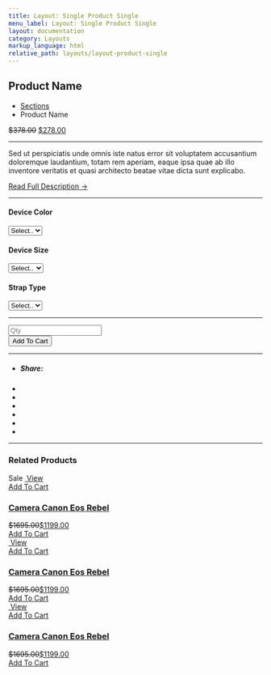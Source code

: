 ```yaml
---
title: Layout: Single Product Single
menu_label: Layout: Single Product Single
layout: documentation
category: Layouts
markup_language: html
relative_path: layouts/layout-product-single
---
```


<!-- Masthead -->
<div class="section-block masthead bg-grey-ultralight">
  <div class="row align-items-center">
    <div class="col w-6/12">
      <h2>Product Name</h2>
    </div>
    <div class="col w-6/12 right left-sm">
      <ul class="breadcrumb">
        <li>
          <a href="index.html">Sections</a>
        </li>
        <li> Product Name </li>
      </ul>
    </div>
  </div>
</div>
<!-- Masthead End -->
<div class="section-block">
  <div class="row">
    <!-- Content Inner -->
    <div class="col w-8/12 w-md-full content-inner">
      <!-- Product Media -->
      <div class="row">
        <div class="col w-full">
          <div class="product freeze" data-extra-space-top="100" data-extra-space-bottom="140" data-push-section=".products-similar" data-width="730" data-height="541">
            <div class="product-media thumbnail">
              <img src="images/shop/single/product-1.jpg" alt="">
            </div>
          </div>
        </div>
      </div>
      <!-- Product Media -->
    </div>
    <!-- Content Inner End -->
    <!-- Sidebar -->
    <aside class="col w-4/12 w-md-full sidebar">
      <div class="product-overview">
        <div class="row">
          <div class="col w-full">
            <!-- Product Price -->
            <div class="product-price">
              <del><span class="amount">$378.00</span></del>
              <ins><span class="amount">$278.00</span></ins>
            </div>
            <!-- Product Price End -->
            <hr>
            <!-- Product Description -->
            <div class="product-description">
              <p>Sed ut perspiciatis unde omnis iste natus error sit voluptatem accusantium doloremque laudantium, totam rem aperiam, eaque ipsa quae ab illo inventore veritatis et quasi architecto beatae vitae dicta sunt explicabo.</p>
              <a href="#">Read Full Description →</a>
            </div>
            <!-- Product Description End -->
            <hr>
            <!-- Product Form -->
            <form class="product-form" action="#" method="" novalidate="">
              <div class="row">
                <div class="col w-full">
                  <h4>Device Color</h4>
                  <div class="form-select size-md mb-20">
                    <select name="product-color" class="form-element rounded" data-label="Select">
                      <option selected="selected" value="">Select..</option>
                      <option value="">Gold</option>
                      <option value="">Grey</option>
                      <option value="">Green</option>
                      <option value="">Purple</option>
                      <option value="">Rust</option>
                      <option value="">White</option>
                    </select>
                  </div>
                  <h4>Device Size</h4>
                  <div class="form-select size-md mb-20">
                    <select name="product-size" class="form-element rounded" data-label="Select">
                      <option selected="selected" value="">Select..</option>
                      <option value="">Mini</option>
                      <option value="">Regular</option>
                    </select>
                  </div>
                  <h4>Strap Type</h4>
                  <div class="form-select size-md mb-20">
                    <select name="product-space" class="form-element rounded" data-label="Select">
                      <option selected="selected" value="">Select..</option>
                      <option value="">128GB</option>
                      <option value="">256GB</option>
                    </select>
                  </div>
                </div>
              </div>
              <hr class="mt-20">
              <div class="row row-form">
                <div class="col w-5/12">
                  <input type="text" name="quantity" class="form-element rounded form-quantity size-md" placeholder="Qty" required="">
                </div>
                <div class="col w-7/12">
                  <input type="submit" value="Add To Cart" class="form-submit button rounded size-md" tabindex="5">
                </div>
              </div>
            </form>
            <!-- Product Form -->
          </div>
        </div>
        <div class="product-share">
          <hr class="mt-0">
          <ul class="social-list list-horizontal left">
            <li>
              <h5>Share:</h5>
            </li>
            <li>
              <a href="#" class="socialize" data-network="pinterest" data-url="http://dev.thememountain.com/faulkner/project-style-one.html" data-description="Your Page Description Here" data-image="http://dev.thememountain.com/faulkner/images/portfolio/projects/project-1-1.jpg" data-title="Your Page Title Here" title="Share on Pinterest"><span class="icon-brands pinterest size-sm"></span></a>
            </li>
            <li>
              <a href="#" class="socialize" data-network="facebook" data-url="http://dev.thememountain.com/faulkner/project-style-one.html" data-image="http://dev.thememountain.com/faulkner/images/portfolio/projects/project-1-1.jpg" title="Share on Facebook"><span class="icon-brands facebook size-sm"></span></a>
            </li>
            <li>
              <a href="#" class="socialize" data-network="googleplus" data-url="http://dev.thememountain.com/faulkner/project-style-one.html" data-image="http://dev.thememountain.com/faulkner/images/portfolio/projects/project-1-1.jpg" title="Share on Google"><span class="icon-brands google size-sm"></span></a>
            </li>
            <li>
              <a href="#" class="socialize" data-network="twitter" data-url="http://dev.thememountain.com/faulkner/project-style-one.html" data-description="Your Page Description Here" data-user="ThemeMountain" data-image="http://dev.thememountain.com/faulkner/images/portfolio/projects/project-1-1.jpg" data-title="Your Page Title Here" title="Share on Twitter"><span class="icon-brands twitter size-sm"></span></a>
            </li>
            <li>
              <a href="#" class="socialize" data-network="linkedin" data-url="http://dev.thememountain.com/faulkner/project-style-one.html" data-description="Your Page Description Here" data-user="ThemeMountain" data-image="http://dev.thememountain.com/faulkner/images/portfolio/projects/project-1-1.jpg" data-title="Your Page Title Here" title="Share on LinkedIn"><span class="icon-brands linkedin size-sm"></span></a>
            </li>
            <li>
              <a href="#" class="socialize" data-network="email" data-url="http://dev.thememountain.com/faulkner/project-style-one.html" data-email="info@thememountain.com" data-subject="Check out this site" data-description="Your Page Description Here" data-image="http://dev.thememountain.com/faulkner/images/portfolio/projects/project-1-1.jpg" data-title="Your Page Title Here" title="Share by Email"><span class="icon-brands email size-sm"></span></a>
            </li>
          </ul>
        </div>
      </div>
    </aside>
    <!-- Sidebar End -->
    <!-- Products Similar -->
    <div class="col w-full">
      <hr>
      <h3 class="mb-50">Related Products</h3>
      <div class="row products-similar">
        <div class="col w-full grid product-grid preload grid-cols-3 grid-md-cols-2 grid-xs-cols-1" data-lazy-load="" data-use-preloader="">
          <div class="grid-item product grid-sizer">
            <div class="thumbnail rounded product-thumbnail border-grey-light img-scale-in" data-hover-easing="easeInOut" data-hover-speed="700" data-hover-bkg-color="#000000" data-hover-bkg-opacity="0.9">
              <span class="badge onsale absolute pst-5 psl-5 z-10">Sale</span>
              <a class="overlay-link" href="#">
                <img src="images/shop/grid/large-margins/product-1.jpg" alt="">
                <span class="rollover-content items-center center">
                  <span> View </span>
                </span>
              </a>
              <div class="product-actions hidden-md center">
                <a href="#" class="button add-to-cart-button rounded-b size-small">Add To Cart</a>
              </div>
            </div>
            <div class="product-details center">
              <h3 class="product-title text-truncate">
                <a href="#"> Camera Canon Eos Rebel </a>
              </h3>
              <span class="product-price price"><del><span class="amount">$1695.00</span></del><ins><span class="amount">$1199.00</span></ins></span>
              <div class="product-actions-mobile mt-20 hidden block-md">
                <a href="#" class="button add-to-cart-button rounded size-small">Add To Cart</a>
              </div>
            </div>
          </div>
          <div class="grid-item product">
            <div class="thumbnail rounded product-thumbnail border-grey-light img-scale-in" data-hover-easing="easeInOut" data-hover-speed="700" data-hover-bkg-color="#000000" data-hover-bkg-opacity="0.9">
              <a class="overlay-link" href="#">
                <img src="images/shop/grid/large-margins/product-1.jpg" alt="">
                <span class="rollover-content items-center center">
                  <span> View </span>
                </span>
              </a>
              <div class="product-actions hidden-md center">
                <a href="#" class="button add-to-cart-button rounded-b size-small">Add To Cart</a>
              </div>
            </div>
            <div class="product-details center">
              <h3 class="product-title text-truncate">
                <a href="#"> Camera Canon Eos Rebel </a>
              </h3>
              <span class="product-price price"><del><span class="amount">$1695.00</span></del><ins><span class="amount">$1199.00</span></ins></span>
              <div class="product-actions-mobile mt-20 hidden block-md">
                <a href="#" class="button add-to-cart-button rounded size-small">Add To Cart</a>
              </div>
            </div>
          </div>
          <div class="grid-item product">
            <div class="thumbnail rounded product-thumbnail border-grey-light img-scale-in" data-hover-easing="easeInOut" data-hover-speed="700" data-hover-bkg-color="#000000" data-hover-bkg-opacity="0.9">
              <a class="overlay-link" href="#">
                <img src="images/shop/grid/large-margins/product-1.jpg" alt="">
                <span class="rollover-content items-center center">
                  <span> View </span>
                </span>
              </a>
              <div class="product-actions hidden-md center">
                <a href="#" class="button add-to-cart-button rounded-b size-small">Add To Cart</a>
              </div>
            </div>
            <div class="product-details center">
              <h3 class="product-title text-truncate">
                <a href="#"> Camera Canon Eos Rebel </a>
              </h3>
              <span class="product-price price"><del><span class="amount">$1695.00</span></del><ins><span class="amount">$1199.00</span></ins></span>
              <div class="product-actions-mobile mt-20 hidden block-md">
                <a href="#" class="button add-to-cart-button rounded size-small">Add To Cart</a>
              </div>
            </div>
          </div>
        </div>
      </div>
    </div>
    <!-- Products Similar End -->
  </div>
</div>
